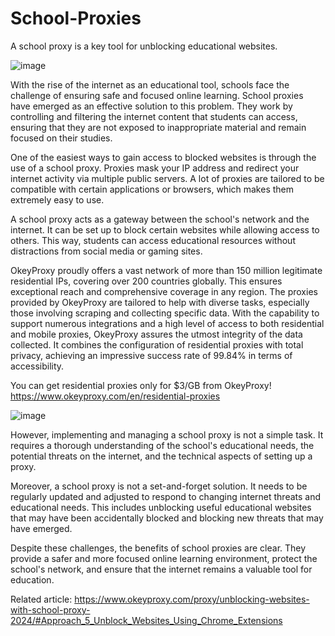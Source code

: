 # School-Proxies
A school proxy is a key tool for unblocking educational websites.

![image](https://github.com/OkeyProxyCom/School-Proxies/assets/150340973/e2a97f8e-00ea-4734-8afe-8beb78b71b0f)

With the rise of the internet as an educational tool, schools face the challenge of ensuring safe and focused online learning. School proxies have emerged as an effective solution to this problem. They work by controlling and filtering the internet content that students can access, ensuring that they are not exposed to inappropriate material and remain focused on their studies.

One of the easiest ways to gain access to blocked websites is through the use of a school proxy. Proxies mask your IP address and redirect your internet activity via multiple public servers. A lot of proxies are tailored to be compatible with certain applications or browsers, which makes them extremely easy to use.

A school proxy acts as a gateway between the school's network and the internet. It can be set up to block certain websites while allowing access to others. This way, students can access educational resources without distractions from social media or gaming sites.

OkeyProxy proudly offers a vast network of more than 150 million legitimate residential IPs, covering over 200 countries globally. This ensures exceptional reach and comprehensive coverage in any region. The proxies provided by OkeyProxy are tailored to help with diverse tasks, especially those involving scraping and collecting specific data. With the capability to support numerous integrations and a high level of access to both residential and mobile proxies, OkeyProxy assures the utmost integrity of the data collected. It combines the configuration of residential proxies with total privacy, achieving an impressive success rate of 99.84% in terms of accessibility.

You can get residential proxies only for $3/GB from OkeyProxy!
https://www.okeyproxy.com/en/residential-proxies

![image](https://github.com/OkeyProxyCom/School-Proxies/assets/150340973/f1eaa73e-167e-45cc-b6ac-6ad108d28986)

However, implementing and managing a school proxy is not a simple task. It requires a thorough understanding of the school's educational needs, the potential threats on the internet, and the technical aspects of setting up a proxy.

Moreover, a school proxy is not a set-and-forget solution. It needs to be regularly updated and adjusted to respond to changing internet threats and educational needs. This includes unblocking useful educational websites that may have been accidentally blocked and blocking new threats that may have emerged.

Despite these challenges, the benefits of school proxies are clear. They provide a safer and more focused online learning environment, protect the school's network, and ensure that the internet remains a valuable tool for education.

Related article: https://www.okeyproxy.com/proxy/unblocking-websites-with-school-proxy-2024/#Approach_5_Unblock_Websites_Using_Chrome_Extensions
